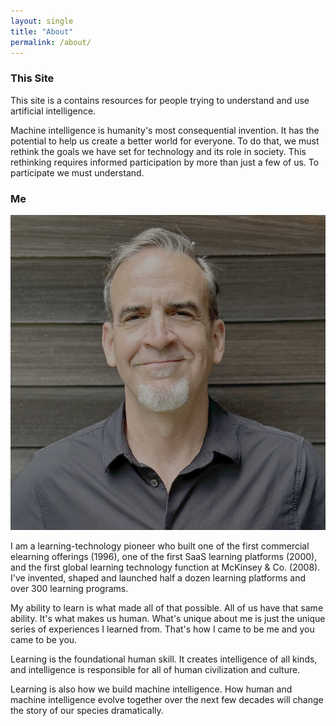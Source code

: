 ```yaml
---
layout: single
title: "About"
permalink: /about/
---
```


### This Site
This site is a contains resources for people trying to understand and use artificial intelligence. 

Machine intelligence is humanity's most consequential invention. It has the potential to help us create a better world for everyone. To do that, we must rethink the goals we have set for technology and its role in society. This rethinking requires informed participation by more than just a few of us. To participate we must understand.


### Me
![c'est moi](../assets/images/RT-headshot-2025-small.png)

I am a learning-technology pioneer who built one of the first commercial elearning offerings (1996), one of the first SaaS learning platforms (2000), and the first global learning technology function at McKinsey & Co. (2008). I've invented, shaped and launched half a dozen learning platforms and over 300 learning programs.

My ability to learn is what made all of that possible. All of us have that same ability. It's what makes us human. What's unique about me is just the unique series of experiences I learned from. That's how I came to be me and you came to be you. 

Learning is the foundational human skill. It creates intelligence of all kinds, and intelligence is responsible for all of human civilization and culture. 

Learning is also how we build machine intelligence. How human and machine intelligence evolve together over the next few decades will change the story of our species dramatically. 
